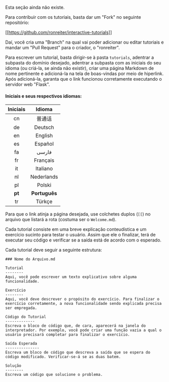 Esta seção ainda não existe.

Para contribuir com os tutoriais, basta dar um "Fork" no seguinte repositório:

[[https://github.com/ronreiter/interactive-tutorials]]

Daí, você cria uma "Branch" na qual vai poder adicionar ou editar tutoriais e mandar um "Pull Request" para o criador, o "ronreiter".

Para escrever um tutorial, basta dirigir-se à pasta `tutorials`, adentrar a subpasta do domínio desejado, adentrar a subpasta com as iniciais do seu idioma (ou criá-la, se ainda não existir), criar uma página Markdown de nome pertinente e adicioná-la na tela de boas-vindas por meio de hiperlink. Após adicioná-la, garanta que o link funcionou corretamente executando o servidor web "Flask".

#### Iniciais e seus respectivos idiomas:

| Iniciais|Idioma|
| :--: | :---------: |
| cn | 普通话 |
| de | Deutsch |
| en | English |
| es | Español |
| fa | فارسی |
| fr | Français |
| it | Italiano |
| nl | Nederlands |
| pl | Polski |
| **pt** | **Português** |
| tr | Türkçe|

Para que o link atinja a página desejada, use colchetes duplos (`[[`) no arquivo que listará a rota (costuma ser o `Welcome.md`).

Cada tutorial consiste em uma breve explicação conteudística e um exercício sucinto para testar o usuário. Assim que ele o finalizar, terá de executar seu código e verificar se a saída está de acordo com o esperado.

Cada tutorial deve seguir a seguinte estrutura:

    ### Nome do Arquivo.md
    
    Tutorial
    --------
    Aqui, você pode escrever um texto explicativo sobre alguma funcionalidade.

    Exercício
    --------
    Aqui, você deve descrever o propósito do exercício. Para finalizar o exercício corretamente, a nova funcionalidade sendo explicada precisa ser empregada.

    Código do Tutorial
    -------------
    Escreva o bloco de código que, de cara, aparecerá na janela do interpretador. Por exemplo, você pode criar uma função vazia a qual o usuário precisará completar para finalizar o exercício.

    Saída Esperada
    ---------------
    Escreva um bloco de código que descreva a saída que se espera do código modificado. Verificar-se-á se as duas batem.

    Solução
    --------
    Escreva um código que solucione o problema.